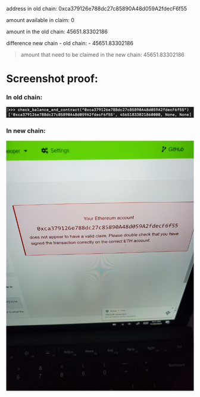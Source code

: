 address in old chain: 0xca379126e788dc27c85890A48d059A2fdecF6f55

amount available in claim: 0

amount in the old chain: 45651.83302186

difference new chain - old chain: - 45651.83302186

> amount that need to be claimed in the new chain: 45651.83302186



# Screenshot proof:

### In old chain:
![0xca379126e788dc27c85890A48d059A2fdecF6f55](../media/0xca379126e788dc27c85890A48d059A2fdecF6f55-old-chain.png)

### In new chain:

![0xca379126e788dc27c85890A48d059A2fdecF6f55](../media/0xca379126e788dc27c85890A48d059A2fdecF6f55-new-chain.jpeg)